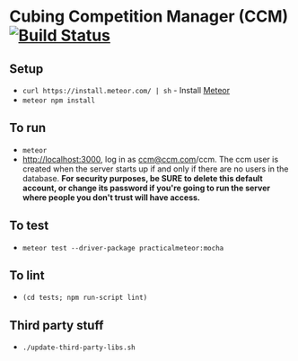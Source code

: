 # Cubing Competition Manager (CCM) [![Build Status](https://travis-ci.org/cubing/ccm.png?branch=master)](https://travis-ci.org/cubing/ccm)

## Setup
- `curl https://install.meteor.com/ | sh` - Install [Meteor](https://www.meteor.com/)
- `meteor npm install`

## To run
- `meteor`
- [http://localhost:3000](http://localhost:3000), log in as ccm@ccm.com/ccm. The ccm user is created when the server starts up if and only if there are no users in the database. **For security purposes, be SURE to delete this default account, or change its password if you're going to run the server where people you don't trust will have access.**

## To test
- `meteor test --driver-package practicalmeteor:mocha`

## To lint
- `(cd tests; npm run-script lint)`

## Third party stuff
- `./update-third-party-libs.sh`
